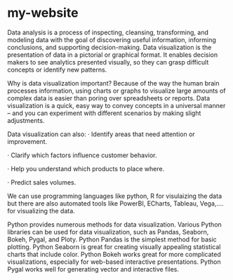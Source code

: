# my-website


Data analysis is a process of inspecting, cleansing, transforming, and modeling data with the goal of discovering useful information, informing conclusions, and supporting decision-making.
Data visualization is the presentation of data in a pictorial or graphical format. It enables decision makers to see analytics presented visually, so they can grasp difficult concepts or identify new patterns.

Why is data visualization important?
Because of the way the human brain processes information, using charts or graphs to visualize large amounts of complex data is easier than poring over spreadsheets or reports.
Data visualization is a quick, easy way to convey concepts in a universal manner – and you can experiment with different scenarios by making slight adjustments.

Data visualization can also:
· Identify areas that need attention or improvement.

· Clarify which factors influence customer behavior.

· Help you understand which products to place where.

· Predict sales volumes.



We can use programming languages like python, R for visulaizing the data but there are also automated tools like PowerBI, ECharts, Tableau, Vega,.... for visualizing the data.

Python provides numerous methods for data visualization. Various Python libraries can be used for data visualization, such as Pandas, Seaborn, Bokeh, Pygal, and Ploty.
Python Pandas is the simplest method for basic plotting.
Python Seaborn is great for creating visually appealing statistical charts that include color.
Python Bokeh works great for more complicated visualizations, especially for web-based interactive presentations.
Python Pygal works well for generating vector and interactive files.
